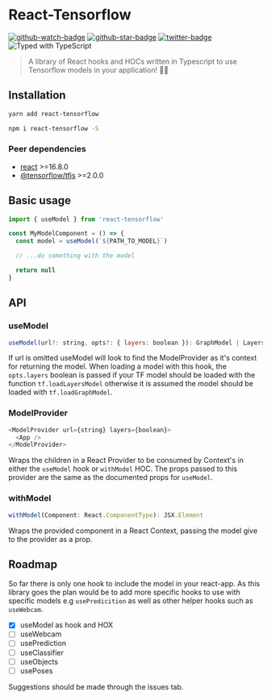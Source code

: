 # React-Tensorflow

[![github-watch-badge]][github-watch]
[![github-star-badge]][github-star]
[![twitter-badge]][twitter]
![Typed with TypeScript][typescript]

> A library of React hooks and HOCs written in Typescript to use Tensorflow models in your application! 🤖🧠

## Installation

```sh
yarn add react-tensorflow
```

```sh
npm i react-tensorflow -S
```

### Peer dependencies

- [react](https://www.npmjs.com/package/react) >=16.8.0
- [@tensorflow/tfjs](https://www.npmjs.com/package/@tensorflow/tfjs) >=2.0.0

## Basic usage

```js
import { useModel } from 'react-tensorflow'

const MyModelComponent = () => {
  const model = useModel(`${PATH_TO_MODEL}`)

  // ...do something with the model

  return null
}
```

## API

### useModel

```js
useModel(url?: string, opts?: { layers: boolean }): GraphModel | LayersModel | null
```

If url is omitted useModel will look to find the ModelProvider as it's context for returning the model. When loading a model with this hook, the `opts.layers` boolean is passed if your TF model should be loaded with the function `tf.loadLayersModel` otherwise it is assumed the model should be loaded with `tf.loadGraphModel`.

### ModelProvider

```js
<ModelProvider url={string} layers={boolean}>
  <App />
</ModelProvider>
```

Wraps the children in a React Provider to be consumed by Context's in either the `useModel` hook or `withModel` HOC. The props passed to this provider are the same as the documented props for `useModel`.

### withModel

```js
withModel(Component: React.ComponentType): JSX.Element
```

Wraps the provided component in a React Context, passing the model give to the provider as a prop.

## Roadmap

So far there is only one hook to include the model in your react-app. As this library goes the plan would be to add more specific hooks to use with specific models e.g `usePredicition` as well as other helper hooks such as `useWebcam`.

- [x] useModel as hook and HOX
- [ ] useWebcam
- [ ] usePrediction
- [ ] useClassifier
- [ ] useObjects
- [ ] usePoses

Suggestions should be made through the issues tab.

[typescript]: https://flat.badgen.net/badge/icon/Typed?icon=typescript&label&labelColor=blue&color=555555
[github-watch-badge]: https://img.shields.io/github/watchers/joshuaellis/react-tensorflow.svg?style=social
[github-watch]: https://github.com/joshuaellis/react-tensorflow/watchers
[github-star-badge]: https://img.shields.io/github/stars/joshuaellis/react-tensorflow.svg?style=social
[github-star]: https://github.com/joshuaellis/react-tensorflow/stargazers
[twitter]: https://twitter.com/intent/tweet?text=Check%20out%20react-tensorflow%20by%20@Josh%20Ellis%20https://github.com/joshuaellis/react-tensorflow%20%F0%9F%91%8D
[twitter-badge]: https://img.shields.io/twitter/url/https/github.com/kentcdodds/testing-workshop.svg?style=social
